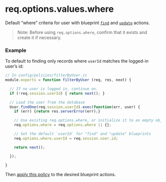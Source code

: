 # req.options.values.where

Default &ldquo;where&rdquo; criteria for user with blueprint [`find`](http://sailsjs.com/documentation/reference/blueprint-api/Find.html) and [`update`](http://sailsjs.com/documentation/reference/blueprint-api/Update.html) actions.

> Note: Before using `req.options.where`, confirm that it exists and create it if necessary.

### Example

To default to finding only records where `userId` matches the logged-in user&rsquo;s id:

```javascript
// In config/policies/filterByUser.js
module.exports = function filterByUser (req, res, next) {

  // If no user is logged in, continue on.
  if (!req.session.userId) { return next(); }

  // Load the user from the database
  User.findOne(req.session.userId).exec(function(err, user) {
    if (err) {return res.serverError(err);}

    // Use existing req.options.where, or initialize it to an empty object
    req.options.where = req.options.where || {};

    // Set the default `userId` for "find" and "update" blueprints
    req.options.where.userId = req.session.user.id;

    return next();

  });

}
```

Then [apply this policy](http://sailsjs.com/documentation/concepts/Policies?q=to-apply-a-policy-to-a-specific-controller-action) to the desired blueprint actions.

<docmeta name="displayName" value="req.options.where">
